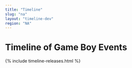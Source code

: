```yaml
---
title: "Timeline"
slug: "na"
layout: "timeline-dev"
region: "NA"
---
```

# Timeline of Game Boy Events

{% include timeline-releases.html %}